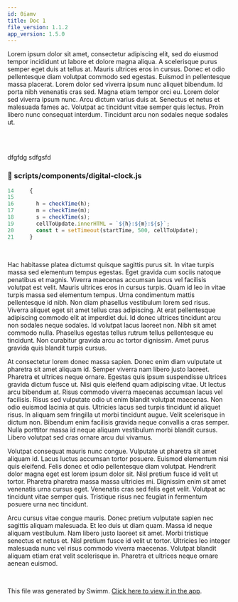 ```yaml
---
id: 0iamv
title: Doc 1
file_version: 1.1.2
app_version: 1.5.0
---
```


Lorem ipsum dolor sit amet, consectetur adipiscing elit, sed do eiusmod tempor incididunt ut labore et dolore magna aliqua. A scelerisque purus semper eget duis at tellus at. Mauris ultrices eros in cursus. Donec et odio pellentesque diam volutpat commodo sed egestas. Euismod in pellentesque massa placerat. Lorem dolor sed viverra ipsum nunc aliquet bibendum. Id porta nibh venenatis cras sed. Magna etiam tempor orci eu. Lorem dolor sed viverra ipsum nunc. Arcu dictum varius duis at. Senectus et netus et malesuada fames ac. Volutpat ac tincidunt vitae semper quis lectus. Proin libero nunc consequat interdum. Tincidunt arcu non sodales neque sodales ut.

<br/>

<br/>

dfgfdg sdfgsfd
<!-- NOTE-swimm-snippet: the lines below link your snippet to Swimm -->
### 📄 scripts/components/digital-clock.js
```javascript
14     {
15     
16       h = checkTime(h);
17       m = checkTime(m);
18       s = checkTime(s);
19       cellToUpdate.innerHTML = `${h}:${m}:${s}`;
20       const t = setTimeout(startTime, 500, cellToUpdate);
21     }
```

<br/>

Hac habitasse platea dictumst quisque sagittis purus sit. In vitae turpis massa sed elementum tempus egestas. Eget gravida cum sociis natoque penatibus et magnis. Viverra maecenas accumsan lacus vel facilisis volutpat est velit. Mauris ultrices eros in cursus turpis. Quam id leo in vitae turpis massa sed elementum tempus. Urna condimentum mattis pellentesque id nibh. Non diam phasellus vestibulum lorem sed risus. Viverra aliquet eget sit amet tellus cras adipiscing. At erat pellentesque adipiscing commodo elit at imperdiet dui. Id donec ultrices tincidunt arcu non sodales neque sodales. Id volutpat lacus laoreet non. Nibh sit amet commodo nulla. Phasellus egestas tellus rutrum tellus pellentesque eu tincidunt. Non curabitur gravida arcu ac tortor dignissim. Amet purus gravida quis blandit turpis cursus.

At consectetur lorem donec massa sapien. Donec enim diam vulputate ut pharetra sit amet aliquam id. Semper viverra nam libero justo laoreet. Pharetra et ultrices neque ornare. Egestas quis ipsum suspendisse ultrices gravida dictum fusce ut. Nisi quis eleifend quam adipiscing vitae. Ut lectus arcu bibendum at. Risus commodo viverra maecenas accumsan lacus vel facilisis. Risus sed vulputate odio ut enim blandit volutpat maecenas. Non odio euismod lacinia at quis. Ultricies lacus sed turpis tincidunt id aliquet risus. In aliquam sem fringilla ut morbi tincidunt augue. Velit scelerisque in dictum non. Bibendum enim facilisis gravida neque convallis a cras semper. Nulla porttitor massa id neque aliquam vestibulum morbi blandit cursus. Libero volutpat sed cras ornare arcu dui vivamus.

Volutpat consequat mauris nunc congue. Vulputate ut pharetra sit amet aliquam id. Lacus luctus accumsan tortor posuere. Euismod elementum nisi quis eleifend. Felis donec et odio pellentesque diam volutpat. Hendrerit dolor magna eget est lorem ipsum dolor sit. Nisl pretium fusce id velit ut tortor. Pharetra pharetra massa massa ultricies mi. Dignissim enim sit amet venenatis urna cursus eget. Venenatis cras sed felis eget velit. Volutpat ac tincidunt vitae semper quis. Tristique risus nec feugiat in fermentum posuere urna nec tincidunt.

Arcu cursus vitae congue mauris. Donec pretium vulputate sapien nec sagittis aliquam malesuada. Et leo duis ut diam quam. Massa id neque aliquam vestibulum. Nam libero justo laoreet sit amet. Morbi tristique senectus et netus et. Nisl pretium fusce id velit ut tortor. Ultricies leo integer malesuada nunc vel risus commodo viverra maecenas. Volutpat blandit aliquam etiam erat velit scelerisque in. Pharetra et ultrices neque ornare aenean euismod.

<br/>

This file was generated by Swimm. [Click here to view it in the app](https://swimm-web-app.web.app/repos/Z2l0aHViJTNBJTNBc21hcnQtbWlycm9yJTNBJTNBSWRpdFllZ2VyU3dpbW0=/docs/0iamv).
